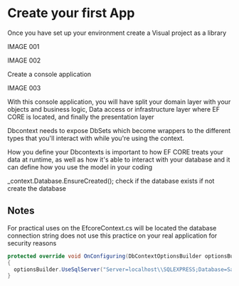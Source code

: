 # Create your first App

Once you have set up your environment create a Visual project as a library 

IMAGE 001

IMAGE 002

Create a console application 

IMAGE 003

With this console application, you will have split your domain layer with your objects and business logic, Data access or infrastructure layer where EF CORE is located, and finally the presentation layer

Dbcontext needs to expose DbSets which become wrappers to the different types that you'll interact with while you're using the context.

How you define your Dbcontexts is important to how EF CORE treats your data at runtime, as well as how it's able to interact with your database and it can define how you use the model in your coding


_context.Database.EnsureCreated();
check if the database exists if not create the database

## Notes 

For practical uses on the EfcoreContext.cs will be located the database connection string does not use this practice on your real application for security reasons

```csharp
protected override void OnConfiguring(DbContextOptionsBuilder optionsBuilder)
{
  optionsBuilder.UseSqlServer("Server=localhost\\SQLEXPRESS;Database=SamuraiDb;Trusted_Connection=True;");
}
```
